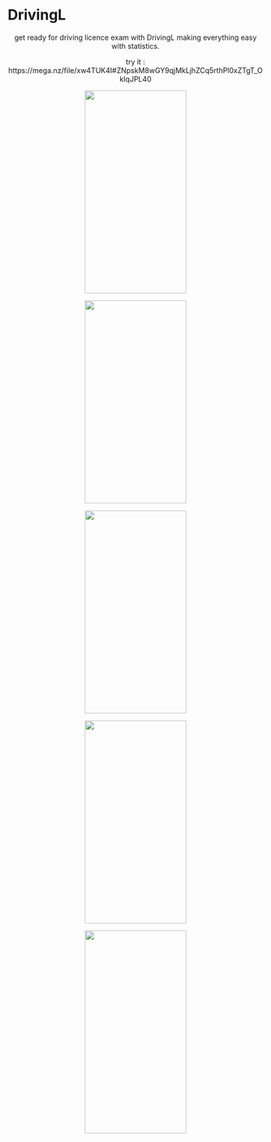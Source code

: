 # DrivingL
<p align="center">
get ready for driving licence exam with DrivingL
making everything easy with statistics.
   </p>
   
<p align="center">   try it : https://mega.nz/file/xw4TUK4I#ZNpskM8wGY9qjMkLjhZCq5rthPl0xZTgT_OkIqJPL40 </p>

<p align="center">
<img src="https://i.ibb.co/Y8mzwqB/Screenshot-20220121-153826-com-badri-drivingl.jpg" data-canonical-src="https://gyazo.com/eb5c5741b6a9a16c692170a41a49c858.png" width="200" height="400" /> </p>
<p align="center"><img src="https://i.ibb.co/HXQB0xs/Screenshot-20220121-153832-com-badri-drivingl.jpg" data-canonical-src="https://gyazo.com/eb5c5741b6a9a16c692170a41a49c858.png" width="200" height="400" /></p>
<p align="center"><img src="https://i.ibb.co/NrnJGDb/Screenshot-20220121-153840-com-badri-drivingl.jpg" data-canonical-src="https://gyazo.com/eb5c5741b6a9a16c692170a41a49c858.png" width="200" height="400" /></p>
<p align="center"><img src="https://i.ibb.co/DRTbJhQ/Screenshot-20220121-153847-com-badri-drivingl.jpg" data-canonical-src="https://gyazo.com/eb5c5741b6a9a16c692170a41a49c858.png" width="200" height="400" /></p>
<p align="center"><img src="https://i.ibb.co/KsW79vR/Screenshot-20220121-154003-com-badri-drivingl.jpg" data-canonical-src="https://gyazo.com/eb5c5741b6a9a16c692170a41a49c858.png" width="200" height="400" /></p>
